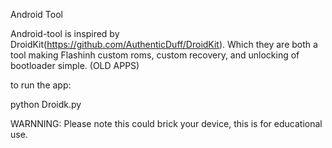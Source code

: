Android Tool

Android-tool is inspired by DroidKit(https://github.com/AuthenticDuff/DroidKit). Which they are both a tool making Flashinh custom roms, custom recovery, and unlocking of bootloader simple. (OLD APPS)

to run the app:

python Droidk.py


WARNNING: 
    Please note this could brick your device, this is for educational use.
    